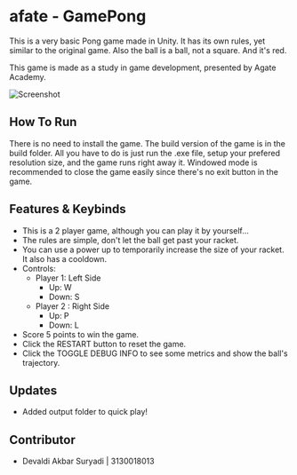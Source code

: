 # afate - GamePong

This is a very basic Pong game made in Unity. It has its own rules, yet similar to the original game. Also the ball is a ball, not a square. And it's red.

This game is made as a study in game development, presented by Agate Academy.

![Screenshot](https://raw.githubusercontent.com/BaconLover307/Agate-Pong/master/Docs/Screenshot.png)

## How To Run

There is no need to install the game. The build version of the game is in the build folder. All you have to do is just run the .exe file, setup your prefered resolution size, and the game runs right away it. Windowed mode is recommended to close the game easily since there's no exit button in the game.

## Features & Keybinds

- This is a 2 player game, although you can play it by yourself...
- The rules are simple, don't let the ball get past your racket.
- You can use a power up to temporarily increase the size of your racket. It also has a cooldown.
- Controls:
  - Player 1: Left Side
    - Up: W
    - Down: S
  - Player 2 : Right Side
    - Up: P
    - Down: L
- Score 5 points to win the game.
- Click the RESTART button to reset the game.
- Click the TOGGLE DEBUG INFO to see some metrics and show the ball's trajectory.

## Updates

- Added output folder to quick play!

## Contributor

- Devaldi Akbar Suryadi | 3130018013
